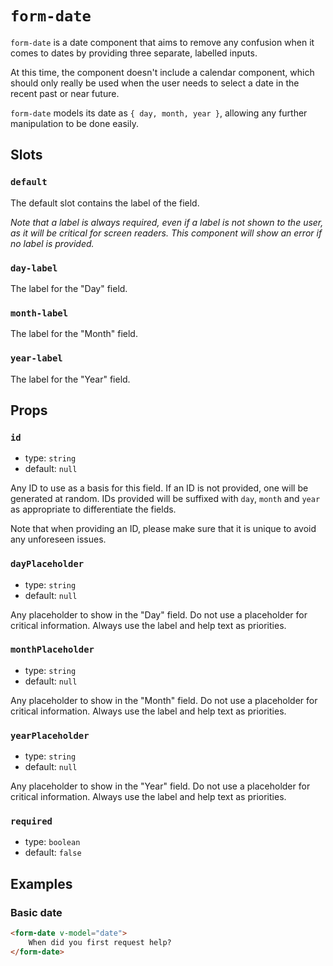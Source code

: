 # `form-date`

`form-date` is a date component that aims to remove any confusion when it comes to dates by providing three separate, labelled inputs.

At this time, the component doesn't include a calendar component, which should only really be used when the user needs to select a date in the recent past or near future.

`form-date` models its date as `{ day, month, year }`, allowing any further manipulation to be done easily.

## Slots

### `default`

The default slot contains the label of the field.

_Note that a label is always required, even if a label is not shown to the user, as it will be critical for screen readers. This component will show an error if no label is provided._

### `day-label`

The label for the "Day" field.

### `month-label`

The label for the "Month" field.

### `year-label`

The label for the "Year" field.

## Props

### `id`

- type: `string`
- default: `null`

Any ID to use as a basis for this field. If an ID is not provided, one will be generated at random. IDs provided will be suffixed with `day`, `month` and `year` as appropriate to differentiate the fields.

Note that when providing an ID, please make sure that it is unique to avoid any unforeseen issues.

### `dayPlaceholder`

- type: `string`
- default: `null`

Any placeholder to show in the "Day" field. Do not use a placeholder for critical information. Always use the label and help text as priorities.

### `monthPlaceholder`

- type: `string`
- default: `null`

Any placeholder to show in the "Month" field. Do not use a placeholder for critical information. Always use the label and help text as priorities.

### `yearPlaceholder`

- type: `string`
- default: `null`

Any placeholder to show in the "Year" field. Do not use a placeholder for critical information. Always use the label and help text as priorities.

### `required`

- type: `boolean`
- default: `false`

## Examples

### Basic date

```html
<form-date v-model="date">
	When did you first request help?
</form-date>
```
